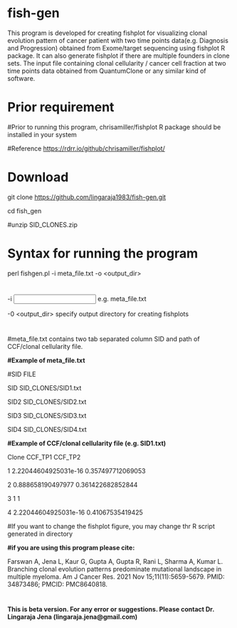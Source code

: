 # fish-gen
This program is developed for creating fishplot for visualizing clonal evolution pattern of cancer patient with two time points data(e.g. Diagnosis and Progression) obtained from Exome/target sequencing using fishplot R package. It can also generate fishplot if there are multiple founders in clone sets.
The input file containing clonal cellularity / cancer cell fraction at two time points data obtained from QuantumClone or any similar kind of software.

# Prior requirement
#Prior to running this program, chrisamiller/fishplot R package should be installed in your system

#Reference https://rdrr.io/github/chrisamiller/fishplot/ 

# Download

git clone https://github.com/lingaraja1983/fish-gen.git

cd fish_gen

#unzip SID_CLONES.zip

# Syntax for running the program
perl fishgen.pl -i meta_file.txt -o <output_dir>
#
-i <input meta file> e.g. meta_file.txt

-0 <output_dir> specify output directory for creating fishplots
#

#meta_file.txt contains two tab separated column SID and path of CCF/clonal cellularity file.

**#Example of meta_file.txt**

#SID	FILE

SID	SID_CLONES/SID1.txt

SID2	SID_CLONES/SID2.txt

SID3	SID_CLONES/SID3.txt

SID4	SID_CLONES/SID4.txt

**#Example of CCF/clonal cellularity file (e.g. SID1.txt)**

Clone  CCF_TP1 CCF_TP2

1	2.22044604925031e-16	0.357497712069053

2	0.888658190497977	0.361422682852844

3	1	1

4	2.22044604925031e-16	0.41067535419425

#If you want to change the fishplot figure, you may change thr R script generated in <output> directory

**#if you are using this program please cite:**

Farswan A, Jena L, Kaur G, Gupta A, Gupta R, Rani L, Sharma A, Kumar L. Branching clonal evolution patterns predominate mutational landscape in multiple myeloma. Am J Cancer Res. 2021 Nov 15;11(11):5659-5679. PMID: 34873486; PMCID: PMC8640818.
 
 
#
**This is beta version. For any error or suggestions. Please contact  Dr. Lingaraja Jena (lingaraja.jena\@gmail.com)**




